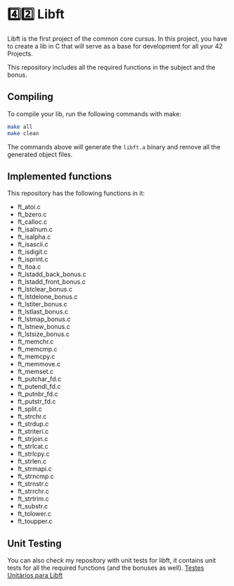 # 4️⃣2️⃣ Libft

Libft is the first project of the common core cursus. In this project, you have to create a lib in C that will serve as a base for development for all your 42 Projects.

This repository includes all the required functions in the subject and the bonus.

## Compiling

To compile your lib, run the following commands with make:

```bash
make all
make clean
```

The commands above will generate the `libft.a` binary and remove all the generated object files.

## Implemented functions

This repository has the following functions in it:
- ft_atoi.c
- ft_bzero.c
- ft_calloc.c
- ft_isalnum.c
- ft_isalpha.c
- ft_isascii.c
- ft_isdigit.c
- ft_isprint.c
- ft_itoa.c
- ft_lstadd_back_bonus.c
- ft_lstadd_front_bonus.c
- ft_lstclear_bonus.c
- ft_lstdelone_bonus.c
- ft_lstiter_bonus.c
- ft_lstlast_bonus.c
- ft_lstmap_bonus.c
- ft_lstnew_bonus.c
- ft_lstsize_bonus.c
- ft_memchr.c
- ft_memcmp.c
- ft_memcpy.c
- ft_memmove.c
- ft_memset.c
- ft_putchar_fd.c
- ft_putendl_fd.c
- ft_putnbr_fd.c
- ft_putstr_fd.c
- ft_split.c
- ft_strchr.c
- ft_strdup.c
- ft_striteri.c
- ft_strjoin.c
- ft_strlcat.c
- ft_strlcpy.c
- ft_strlen.c
- ft_strmapi.c
- ft_strncmp.c
- ft_strnstr.c
- ft_strrchr.c
- ft_strtrim.c
- ft_substr.c
- ft_tolower.c
- ft_toupper.c

## Unit Testing

You can also check my repository with unit tests for libft, it contains unit tests for all the required functions (and the bonuses as well).
[Testes Unitários para Libft](https://github.com/FelBenini/Testes-Unitarios-para-Libft/tree/master)
